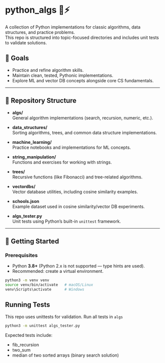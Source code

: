 # python_algs 🐍⚡

A collection of Python implementations for classic algorithms, data structures, and practice problems.  
This repo is structured into topic-focused directories and includes unit tests to validate solutions.

## 🎯 Goals

* Practice and refine algorithm skills.
* Maintain clean, tested, Pythonic implementations.
* Explore ML and vector DB concepts alongside core CS fundamentals.

---

## 📂 Repository Structure

- **algs/**  
  General algorithm implementations (search, recursion, numeric, etc.).

- **data_structures/**  
  Sorting algorithms, trees, and common data structure implementations.

- **machine_learning/**  
  Practice notebooks and implementations for ML concepts.

- **string_manipulation/**  
  Functions and exercises for working with strings.

- **trees/**  
  Recursive functions (like Fibonacci) and tree-related algorithms.

- **vectordbs/**  
  Vector database utilities, including cosine similarity examples.

- **schools.json**  
  Example dataset used in cosine similarity/vector DB experiments.

- **algs_tester.py**  
  Unit tests using Python’s built-in `unittest` framework.

---

## 🚀 Getting Started

### Prerequisites
- Python **3.8+** (Python 2.x is not supported — type hints are used).
- Recommended: create a virtual environment.

```bash
python3 -m venv venv
source venv/bin/activate   # macOS/Linux
venv\Scripts\activate      # Windows
```

## Running Tests
This repo uses unittests for validation.
Run all tests in `algs`
```bash
python3 -m unittest algs_tester.py
```
Expected tests include:
* fib_recursion
* two_sum
* median of two sorted arrays (binary search solution)


